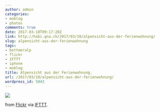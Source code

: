 ```yaml
---
author: admin
categories:
- moblog
- photos
comments: true
date: 2017-03-10T09:17:20Z
link: http://habi.gna.ch/2017/03/10/alpensicht-aus-der-ferienwohnung/
slug: alpensicht-aus-der-ferienwohnung
tags:
- bettmeralp
- flickr
- IFTTT
- iphone
- moblog
title: Alpensicht aus der Ferienwohnung.
url: /2017/03/10/alpensicht-aus-der-ferienwohnung/
wordpress_id: 5043
---
```


![](http://ift.tt/2m9xSdT)  

  

from [Flickr](http://flic.kr/p/RzxsLg) via [IFTTT](http://ift.tt/1c4nCfM).
